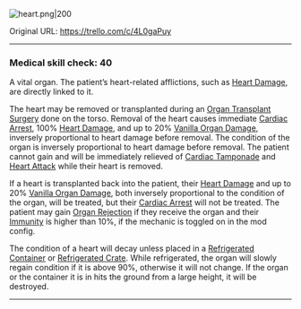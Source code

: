 ![heart.png\|200](/Items/Heart%20Transplant%20-%20Attachments/68072891b1266147f406eb29.png)

Original URL: https://trello.com/c/4L0gaPuy

---

### Medical skill check: 40

A vital organ. The patient’s heart-related afflictions, such as [Heart Damage](../Heart/Heart%20Damage.md), are directly linked to it.

The heart may be removed or transplanted during an [Organ Transplant Surgery](../Procedures/Organ%20Transplant%20Surgery.md) done on the torso. Removal of the heart causes immediate [Cardiac Arrest](../Heart/Cardiac%20Arrest.md), 100% [Heart Damage](../Heart/Heart%20Damage.md), and up to 20% [Vanilla Organ Damage](../Torso/Vanilla%20Organ%20Damage.md), inversely proportional to heart damage before removal. The condition of the organ is inversely proportional to heart damage before removal. The patient cannot gain and will be immediately relieved of [Cardiac Tamponade](../Heart/Cardiac%20Tamponade.md) and [Heart Attack](../Heart/Heart%20Attack.md) while their heart is removed.

If a heart is transplanted back into the patient, their [Heart Damage](../Heart/Heart%20Damage.md) and up to 20% [Vanilla Organ Damage](../Torso/Vanilla%20Organ%20Damage.md), both inversely proportional to the condition of the organ, will be treated, but their [Cardiac Arrest](../Heart/Cardiac%20Arrest.md) will not be treated. The patient may gain [Organ Rejection](../Blood/Organ%20Rejection.md) if they receive the organ and their [Immunity](../Blood/Immunity.md) is higher than 10%, if the mechanic is toggled on in the mod config.

The condition of a heart will decay unless placed in a [Refrigerated Container](Refrigerated%20Container.md) or [Refrigerated Crate](Refrigerated%20Crate.md). While refrigerated, the organ will slowly regain condition if it is above 90%, otherwise it will not change. If the organ or the container it is in hits the ground from a large height, it will be destroyed.

---


